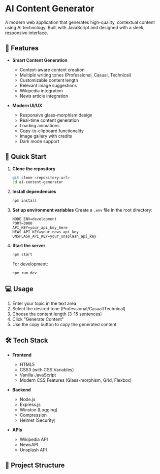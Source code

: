 # AI Content Generator

A modern web application that generates high-quality, contextual content using AI technology.
Built with JavaScript and designed with a sleek, responsive interface.

## 🌟 Features

- **Smart Content Generation**
  - Context-aware content creation
  - Multiple writing tones (Professional, Casual, Technical)
  - Customizable content length
  - Relevant image suggestions
  - Wikipedia integration
  - News article integration

- **Modern UI/UX**
  - Responsive glass-morphism design
  - Real-time content generation
  - Loading animations
  - Copy-to-clipboard functionality
  - Image gallery with credits
  - Dark mode support

## 🚀 Quick Start

1. **Clone the repository**
   ```bash
   git clone <repository-url>
   cd ai-content-generator
   ```

2. **Install dependencies**
   ```bash
   npm install
   ```

3. **Set up environment variables**
   Create a `.env` file in the root directory:
   ```env
   NODE_ENV=development
   PORT=3000
   API_KEY=your_api_key_here
   NEWS_API_KEY=your_news_api_key
   UNSPLASH_API_KEY=your_unsplash_api_key
   ```

4. **Start the server**
   ```bash
   npm start
   ```

   For development:
   ```bash
   npm run dev
   ```

## 💻 Usage

1. Enter your topic in the text area
2. Select the desired tone (Professional/Casual/Technical)
3. Choose the content length (3-15 sentences)
4. Click "Generate Content"
5. Use the copy button to copy the generated content

## 🛠️ Tech Stack

- **Frontend**
  - HTML5
  - CSS3 (with CSS Variables)
  - Vanilla JavaScript
  - Modern CSS Features (Glass-morphism, Grid, Flexbox)

- **Backend**
  - Node.js
  - Express.js
  - Winston (Logging)
  - Compression
  - Helmet (Security)

- **APIs**
  - Wikipedia API
  - NewsAPI
  - Unsplash API

## 📁 Project Structure
